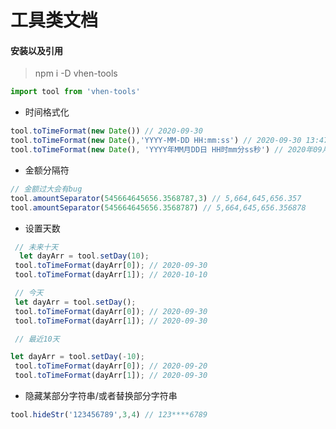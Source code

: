 <!--
 * @Author: Vhen
 * @Date: 2020-09-30 13:40:53
 * @LastEditors: Vhen
 * @LastEditTime: 2020-09-30 17:36:07
 * @Description: 
-->
# 工具类文档

#### 安装以及引用

> npm i -D vhen-tools

```js
import tool from 'vhen-tools'
```

- 时间格式化

```js
tool.toTimeFormat(new Date()) // 2020-09-30
tool.toTimeFormat(new Date(),'YYYY-MM-DD HH:mm:ss') // 2020-09-30 13:47:17
tool.toTimeFormat(new Date(), 'YYYY年MM月DD日 HH时mm分ss秒') // 2020年09月30日 13时48分28秒

```

- 金额分隔符

```js
// 金额过大会有bug
tool.amountSeparator(545664645656.3568787,3) // 5,664,645,656.357
tool.amountSeparator(545664645656.3568787) // 5,664,645,656.356878
```
- 设置天数

```js
 // 未来十天
  let dayArr = tool.setDay(10);
 tool.toTimeFormat(dayArr[0]); // 2020-09-30
 tool.toTimeFormat(dayArr[1]); // 2020-10-10

 // 今天
 let dayArr = tool.setDay();
 tool.toTimeFormat(dayArr[0]); // 2020-09-30
 tool.toTimeFormat(dayArr[1]); // 2020-09-30

 // 最近10天

let dayArr = tool.setDay(-10);
 tool.toTimeFormat(dayArr[0]); // 2020-09-20
 tool.toTimeFormat(dayArr[1]); // 2020-09-30

```
- 隐藏某部分字符串/或者替换部分字符串

```js
tool.hideStr('123456789',3,4) // 123****6789
```